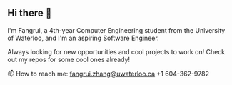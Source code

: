 ## Hi there 👋

I'm Fangrui, a 4th-year Computer Engineering student from the University of Waterloo, and I'm an aspiring Software Engineer. 

Always looking for new opportunities and cool projects to work on! Check out my repos for some cool ones already!

📫 How to reach me: fangrui.zhang@uwaterloo.ca  +1 604-362-9782
<!--
**johnzhang3410/johnzhang3410** is a ✨ _special_ ✨ repository because its `README.md` (this file) appears on your GitHub profile.

Here are some ideas to get you started:

- 🔭 I’m currently working on ...
- 🌱 I’m currently learning ...
- 👯 I’m looking to collaborate on ...
- 🤔 I’m looking for help with ...
- 💬 Ask me about ...
- 📫 How to reach me: ...
- 😄 Pronouns: ...
- ⚡ Fun fact: ...
-->

